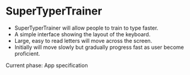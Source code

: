 # SuperTyperTrainer

- SuperTyperTrainer will allow people to train to type faster.
- A simple interface showing the layout of the keyboard.
- Large, easy to read letters will move across the screen.
- Initially will move slowly but gradually progress fast as user become proficient.

Current phase: App specification
